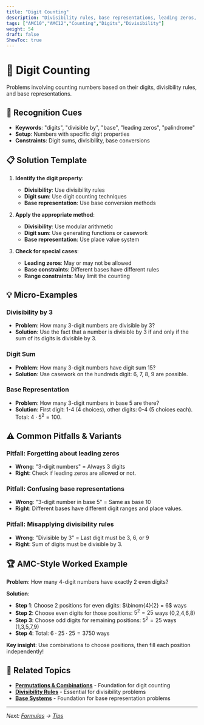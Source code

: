```yaml
---
title: "Digit Counting"
description: "Divisibility rules, base representations, leading zeros, and digit-based counting problems."
tags: ["AMC10","AMC12","Counting","Digits","Divisibility"]
weight: 54
draft: false
ShowToc: true
---
```


# 🔢 Digit Counting

Problems involving counting numbers based on their digits, divisibility rules, and base representations.

## 🎯 Recognition Cues

- **Keywords**: "digits", "divisible by", "base", "leading zeros", "palindrome"
- **Setup**: Numbers with specific digit properties
- **Constraints**: Digit sums, divisibility, base conversions

## 📋 Solution Template

1. **Identify the digit property**:
   - **Divisibility**: Use divisibility rules
   - **Digit sum**: Use digit counting techniques
   - **Base representation**: Use base conversion methods

2. **Apply the appropriate method**:
   - **Divisibility**: Use modular arithmetic
   - **Digit sum**: Use generating functions or casework
   - **Base representation**: Use place value system

3. **Check for special cases**:
   - **Leading zeros**: May or may not be allowed
   - **Base constraints**: Different bases have different rules
   - **Range constraints**: May limit the counting

## 💡 Micro-Examples

### Divisibility by 3
- **Problem**: How many 3-digit numbers are divisible by 3?
- **Solution**: Use the fact that a number is divisible by 3 if and only if the sum of its digits is divisible by 3.

### Digit Sum
- **Problem**: How many 3-digit numbers have digit sum 15?
- **Solution**: Use casework on the hundreds digit: 6, 7, 8, 9 are possible.

### Base Representation
- **Problem**: How many 3-digit numbers in base 5 are there?
- **Solution**: First digit: 1-4 (4 choices), other digits: 0-4 (5 choices each). Total: $4 \cdot 5^2 = 100$.

## ⚠️ Common Pitfalls & Variants

### **Pitfall**: Forgetting about leading zeros
- **Wrong**: "3-digit numbers" = Always 3 digits
- **Right**: Check if leading zeros are allowed or not.

### **Pitfall**: Confusing base representations
- **Wrong**: "3-digit number in base 5" = Same as base 10
- **Right**: Different bases have different digit ranges and place values.

### **Pitfall**: Misapplying divisibility rules
- **Wrong**: "Divisible by 3" = Last digit must be 3, 6, or 9
- **Right**: Sum of digits must be divisible by 3.

## 🏆 AMC-Style Worked Example

**Problem**: How many 4-digit numbers have exactly 2 even digits?

**Solution**:
- **Step 1**: Choose 2 positions for even digits: $\binom{4}{2} = 6$ ways
- **Step 2**: Choose even digits for those positions: $5^2 = 25$ ways (0,2,4,6,8)
- **Step 3**: Choose odd digits for remaining positions: $5^2 = 25$ ways (1,3,5,7,9)
- **Step 4**: Total: $6 \cdot 25 \cdot 25 = 3750$ ways

**Key insight**: Use combinations to choose positions, then fill each position independently!

## 🔗 Related Topics

- **[Permutations & Combinations](02-topics/permutations-combinations)** - Foundation for digit counting
- **[Divisibility Rules](02-topics/divisibility-rules)** - Essential for divisibility problems
- **[Base Systems](02-topics/base-systems)** - Foundation for base representation problems

---

*Next: [Formulas](04-formulas/) → [Tips](05-tips/)*
